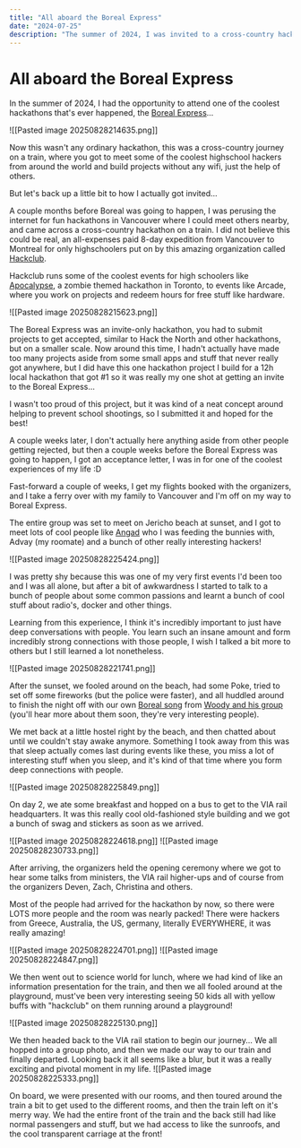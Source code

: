 ```yaml
---
title: "All aboard the Boreal Express"
date: "2024-07-25"
description: "The summer of 2024, I was invited to a cross-country hackathon on a train. This journey transformed my thinking and taught me that I can build whatever I want and to go against the norms."
---
```


# All aboard the Boreal Express

In the summer of 2024, I had the opportunity to attend one of the coolest hackathons that's ever happened, the [Boreal Express](https://boreal.hackclub.com/)...

![[Pasted image 20250828214635.png]]

Now this wasn't any ordinary hackathon, this was a cross-country journey on a train, where you got to meet some of the coolest highschool hackers from around the world and build projects without any wifi, just the help of others.

But let's back up a little bit to how I actually got invited... 

A couple months before Boreal was going to happen, I was perusing the internet for fun hackathons in Vancouver where I could meet others nearby, and came across a cross-country hackathon on a train. I did not believe this could be real, an all-expenses paid 8-day expedition from Vancouver to Montreal for only highschoolers put on by this amazing organization called [Hackclub](https://hackclub.com/).

Hackclub runs some of the coolest events for high schoolers like [Apocalypse](https://apocalypse.hackclub.com/), a zombie themed hackathon in Toronto, to events like Arcade, where you work on projects and redeem hours for free stuff like hardware. 

![[Pasted image 20250828215623.png]]

The Boreal Express was an invite-only hackathon, you had to submit projects to get accepted, similar to Hack the North and other hackathons, but on a smaller scale. Now around this time, I hadn't actually have made too many projects aside from some small apps and stuff that never really got anywhere, but I did have this one hackathon project I build for a 12h local hackathon that got #1 so it was really my one shot at getting an invite to the Boreal Express...

I wasn't too proud of this project, but it was kind of a neat concept around helping to prevent school shootings, so I submitted it and hoped for the best!

A couple weeks later, I don't actually here anything aside from other people getting rejected, but then a couple weeks before the Boreal Express was going to happen, I got an acceptance letter, I was in for one of the coolest experiences of my life :D

Fast-forward a couple of weeks, I get my flights booked with the organizers, and I take a ferry over with my family to Vancouver and I'm off on my way to Boreal Express.

The entire group was set to meet on Jericho beach at sunset, and I got to meet lots of cool people like [Angad](https://angad.me/) who I was feeding the bunnies with, Advay (my roomate) and a bunch of other really interesting hackers! 

![[Pasted image 20250828225424.png]]

I was pretty shy because this was one of my very first events I'd been too and I was all alone, but after a bit of awkwardness I started to talk to a bunch of people about some common passions and learnt a bunch of cool stuff about radio's, docker and other things. 

Learning from this experience, I think it's incredibly important to just have deep conversations with people. You learn such an insane amount and form incredibly strong connections with those people, I wish I talked a bit more to others but I still learned a lot nonetheless.

![[Pasted image 20250828221741.png]]

After the sunset, we fooled around on the beach, had some Poke, tried to set off some fireworks (but the police were faster), and all huddled around to finish the night off with our own [Boreal song](https://www.youtube.com/watch?v=mKQDGMpJNws) from [Woody and his group](https://woodykeppel.com/) (you'll hear more about them soon, they're very interesting people). 

We met back at a little hostel right by the beach, and then chatted about until we couldn't stay awake anymore. Something I took away from this was that sleep actually comes last during events like these, you miss a lot of interesting stuff when you sleep, and it's kind of that time where you form deep connections with people.

![[Pasted image 20250828225849.png]]

On day 2, we ate some breakfast and hopped on a bus to get to the VIA rail headquarters. It was this really cool old-fashioned style building and we got a bunch of swag and stickers as soon as we arrived.

![[Pasted image 20250828224618.png]]
![[Pasted image 20250828230733.png]]

After arriving, the organizers held the opening ceremony where we got to hear some talks from ministers, the VIA rail higher-ups and of course from the organizers Deven, Zach, Christina and others. 

Most of the people had arrived for the hackathon by now, so there were LOTS more people and the room was nearly packed! There were hackers from Greece, Australia, the US, germany, literally EVERYWHERE, it was really amazing!

![[Pasted image 20250828224701.png]]
![[Pasted image 20250828224847.png]]

We then went out to science world for lunch, where we had kind of like an information presentation for the train, and then we all fooled around at the playground, must've been very interesting seeing 50 kids all with yellow buffs with "hackclub" on them running around a playground! 

![[Pasted image 20250828225130.png]]

We then headed back to the VIA rail station to begin our journey... We all hopped into a group photo, and then we made our way to our train and finally departed. Looking back it all seems like a blur, but it was a really exciting and pivotal moment in my life.
![[Pasted image 20250828225333.png]]

On board, we were presented with our rooms, and then toured around the train a bit to get used to the different rooms, and then the train left on it's merry way. We had the entire front of the train and the back still had like normal passengers and stuff, but we had access to like the sunroofs, and the cool transparent carriage at the front!
